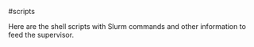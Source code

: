 #scripts

Here are the shell scripts with Slurm commands and other information to feed the supervisor.
